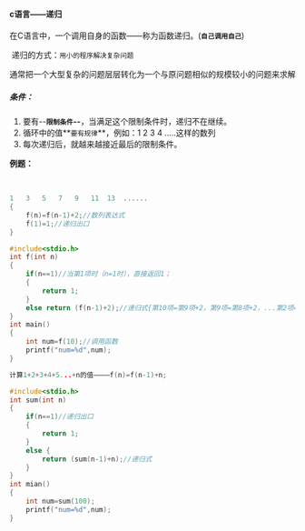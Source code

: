 #### c语言——递归

​	在C语言中，一个调用自身的函数——称为函数递归。(**`自己调用自己`**)

​	递归的方式：`用小的程序解决复杂问题`

​		通常把一个大型复杂的问题层层转化为一个与原问题相似的规模较小的问题来求解

##### 条件：

1. 要有--**`限制条件`--**，当满足这个限制条件时，递归不在继续。
2. 循环中的值**`要有规律`**，例如：1 2 3 4 .....这样的数列
3. 每次递归后，就越来越接近最后的限制条件。

**例题：**

​		

```c
1	3	5	7	9	11	13	......
{
    f(n)=f(n-1)+2;//数列表达式
	f(1)=1;//递归出口
}

```

```C
#include<stdio.h>
int f(int n)
{
    if(n==1)//当第1项时（n=1时），直接返回1；
    {
        return 1;
    }
    else return (f(n-1)+2);//递归式{第10项=第9项+2，第9项=第8项+2，...第2项=第1项+2，第1项（n=1)=1}
}
int main()
{
    int num=f(10);//调用函数
    printf("num=%d",num);
}
```

```c
计算1+2+3+4+5...+n的值————f(n)=f(n-1)+n;

#include<stdio.h>
int sum(int n)
{
    if(n==1)//递归出口
    {
        return 1;
    }
    else {
        return (sum(n-1)+n);//递归式
    }
}
int mian()
{
    int num=sum(100);
    printf("num=%d",num);
}

```

